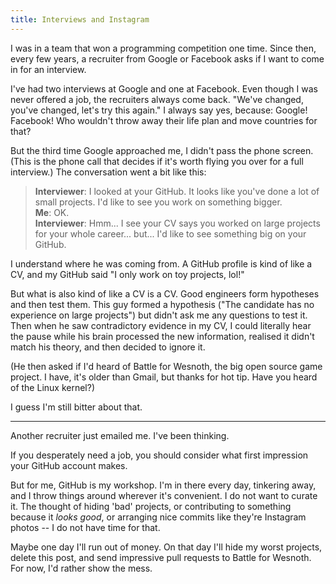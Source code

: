 ```yaml
---
title: Interviews and Instagram
---
```


I was in a team that won a programming competition one time. Since then, every few years, a recruiter from Google or Facebook asks if I want to come in for an interview.

I've had two interviews at Google and one at Facebook. Even though I was never offered a job, the recruiters always come back. "We've changed, you've changed, let's try this again." I always say yes, because: Google! Facebook! Who wouldn't throw away their life plan and move countries for that?

But the third time Google approached me, I didn't pass the phone screen. (This is the phone call that decides if it's worth flying you over for a full interview.) The conversation went a bit like this:

> **Interviewer**: I looked at your GitHub. It looks like you've done a lot of small projects. I'd like to see you work on something bigger.  
> **Me**: OK.  
> **Interviewer**: Hmm... I see your CV says you worked on large projects for your whole career... but... I'd like to see something big on your GitHub.

I understand where he was coming from. A GitHub profile is kind of like a CV, and my GitHub said "I only work on toy projects, lol!"

But what is also kind of like a CV is a CV. Good engineers form hypotheses and then test them. This guy formed a hypothesis ("The candidate has no experience on large projects") but didn't ask me any questions to test it. Then when he saw contradictory evidence in my CV, I could literally hear the pause while his brain processed the new information, realised it didn't match his theory, and then decided to ignore it.

(He then asked if I'd heard of Battle for Wesnoth, the big open source game project. I have, it's older than Gmail, but thanks for hot tip. Have you heard of the Linux kernel?)

I guess I'm still bitter about that.

------------------

Another recruiter just emailed me. I've been thinking.

If you desperately need a job, you should consider what first impression your GitHub account makes.

But for me, GitHub is my workshop. I'm in there every day, tinkering away, and I throw things around wherever it's convenient. I do not want to curate it. The thought of hiding 'bad' projects, or contributing to something because it _looks good_, or arranging nice commits like they're Instagram photos -- I do not have time for that.

Maybe one day I'll run out of money. On that day I'll hide my worst projects, delete this post, and send impressive pull requests to Battle for Wesnoth. For now, I'd rather show the mess.
